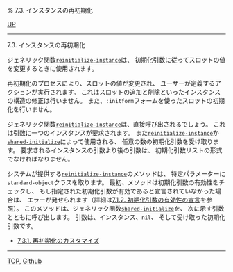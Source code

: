 % 7.3. インスタンスの再初期化

[UP](7.html)  

---

7.3. インスタンスの再初期化


ジェネリック関数[`reinitialize-instance`](7.7.reinitialize-instance.html)は、
初期化引数に従ってスロットの値を変更するときに使用されます。

再初期化のプロセスにより、スロットの値が変更され、
ユーザーが定義するアクションが実行されます。
これはスロットの追加と削除といったインスタンスの構造の修正は行いません。
また、`:initform`フォームを使ったスロットの初期化を行いません。

ジェネリック関数[`reinitialize-instance`](7.7.reinitialize-instance.html)は、直接呼び出されるでしょう。
これは引数に一つのインスタンスが要求されます。
また[`reinitialize-instance`](7.7.reinitialize-instance.html)か[`shared-initialize`](7.7.shared-initialize.html)によって使用される、
任意の数の初期化引数を受け取ります。
要求されるインスタンスの引数より後の引数は、
初期化引数リストの形式でなければなりません。

システムが提供する[`reinitialize-instance`](7.7.reinitialize-instance.html)のメソッドは、
特定パラメーターに`standard-object`クラスを取ります。
最初、メソッドは初期化引数の有効性をチェックし、
もし指定された初期化引数が有効であると宣言されていなかった場合は、
エラーが発せられます（詳細は[7.1.2. 初期化引数の有効性の宣言](7.1.2.html)を参照）。
このメソッドは、ジェネリック関数[`shared-initialize`](7.7.shared-initialize.html)を、
次に示す引数とともに呼び出します。
引数は、インスタンス、`nil`、
そして受け取った初期化引数です。

- [7.3.1. 再初期化のカスタマイズ](7.3.1.html)


---
[TOP](index.html),  [Github](https://github.com/nptcl/npt-japanese)

